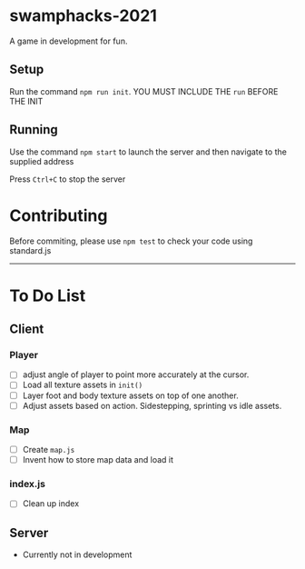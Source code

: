 # swamphacks-2021

A game in development for fun.

## Setup

Run the command `npm run init`. YOU MUST INCLUDE THE `run` BEFORE THE INIT

## Running

Use the command `npm start` to launch the server and then navigate to the supplied address

Press `Ctrl+C` to stop the server

# Contributing

Before commiting, please use `npm test` to check your code using standard.js

---

# To Do List
## Client
### Player
- [ ] adjust angle of player to point more accurately at the cursor.
- [ ] Load all texture assets in `init()`
- [ ] Layer foot and body texture assets on top of one another.
- [ ] Adjust assets based on action. Sidestepping, sprinting vs idle assets.
### Map
- [ ] Create `map.js`
- [ ] Invent how to store map data and load it
### index.js
- [ ] Clean up index
## Server
- Currently not in development
